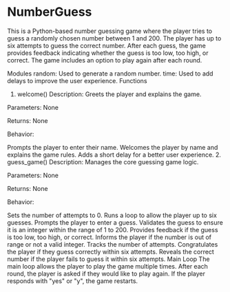 # NumberGuess
This is a Python-based number guessing game where the player tries to guess a randomly chosen number between 1 and 200. The player has up to six attempts to guess the correct number. After each guess, the game provides feedback indicating whether the guess is too low, too high, or correct. The game includes an option to play again after each round.

Modules
random: Used to generate a random number.
time: Used to add delays to improve the user experience.
Functions
1. welcome()
Description: Greets the player and explains the game.

Parameters: None

Returns: None

Behavior:

Prompts the player to enter their name.
Welcomes the player by name and explains the game rules.
Adds a short delay for a better user experience.
2. guess_game()
Description: Manages the core guessing game logic.

Parameters: None

Returns: None

Behavior:

Sets the number of attempts to 0.
Runs a loop to allow the player up to six guesses.
Prompts the player to enter a guess.
Validates the guess to ensure it is an integer within the range of 1 to 200.
Provides feedback if the guess is too low, too high, or correct.
Informs the player if the number is out of range or not a valid integer.
Tracks the number of attempts.
Congratulates the player if they guess correctly within six attempts.
Reveals the correct number if the player fails to guess it within six attempts.
Main Loop
The main loop allows the player to play the game multiple times. After each round, the player is asked if they would like to play again. If the player responds with "yes" or "y", the game restarts.
